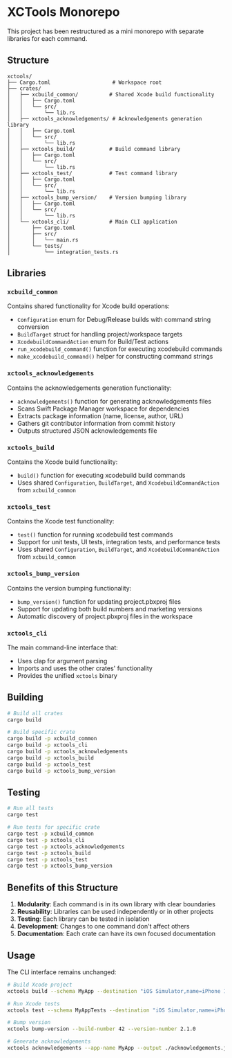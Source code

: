 # XCTools Monorepo

This project has been restructured as a mini monorepo with separate libraries for each command.

## Structure

```
xctools/
├── Cargo.toml                    # Workspace root
├── crates/
│   ├── xcbuild_common/          # Shared Xcode build functionality
│   │   ├── Cargo.toml
│   │   └── src/
│   │       └── lib.rs
│   ├── xctools_acknowledgements/ # Acknowledgements generation library
│   │   ├── Cargo.toml
│   │   └── src/
│   │       └── lib.rs
│   ├── xctools_build/           # Build command library
│   │   ├── Cargo.toml
│   │   └── src/
│   │       └── lib.rs
│   ├── xctools_test/            # Test command library
│   │   ├── Cargo.toml
│   │   └── src/
│   │       └── lib.rs
│   ├── xctools_bump_version/    # Version bumping library
│   │   ├── Cargo.toml
│   │   └── src/
│   │       └── lib.rs
│   └── xctools_cli/             # Main CLI application
│       ├── Cargo.toml
│       ├── src/
│       │   └── main.rs
│       └── tests/
│           └── integration_tests.rs
```

## Libraries

### `xcbuild_common`

Contains shared functionality for Xcode build operations:
- `Configuration` enum for Debug/Release builds with command string conversion
- `BuildTarget` struct for handling project/workspace targets
- `XcodebuildCommandAction` enum for Build/Test actions
- `run_xcodebuild_command()` function for executing xcodebuild commands
- `make_xcodebuild_command()` helper for constructing command strings

### `xctools_acknowledgements`

Contains the acknowledgements generation functionality:
- `acknowledgements()` function for generating acknowledgements files
- Scans Swift Package Manager workspace for dependencies
- Extracts package information (name, license, author, URL)
- Gathers git contributor information from commit history
- Outputs structured JSON acknowledgements file

### `xctools_build`

Contains the Xcode build functionality:
- `build()` function for executing xcodebuild build commands  
- Uses shared `Configuration`, `BuildTarget`, and `XcodebuildCommandAction` from `xcbuild_common`

### `xctools_test`

Contains the Xcode test functionality:
- `test()` function for running xcodebuild test commands
- Support for unit tests, UI tests, integration tests, and performance tests
- Uses shared `Configuration`, `BuildTarget`, and `XcodebuildCommandAction` from `xcbuild_common`

### `xctools_bump_version`

Contains the version bumping functionality:
- `bump_version()` function for updating project.pbxproj files
- Support for updating both build numbers and marketing versions
- Automatic discovery of project.pbxproj files in the workspace

### `xctools_cli`

The main command-line interface that:
- Uses clap for argument parsing
- Imports and uses the other crates' functionality
- Provides the unified `xctools` binary

## Building

```bash
# Build all crates
cargo build

# Build specific crate
cargo build -p xcbuild_common
cargo build -p xctools_cli
cargo build -p xctools_acknowledgements
cargo build -p xctools_build
cargo build -p xctools_test
cargo build -p xctools_bump_version
```

## Testing

```bash
# Run all tests
cargo test

# Run tests for specific crate
cargo test -p xcbuild_common
cargo test -p xctools_cli
cargo test -p xctools_acknowledgements
cargo test -p xctools_build
cargo test -p xctools_test
cargo test -p xctools_bump_version
```

## Benefits of this Structure

1. **Modularity**: Each command is in its own library with clear boundaries
2. **Reusability**: Libraries can be used independently or in other projects
3. **Testing**: Each library can be tested in isolation
4. **Development**: Changes to one command don't affect others
5. **Documentation**: Each crate can have its own focused documentation

## Usage

The CLI interface remains unchanged:

```bash
# Build Xcode project
xctools build --schema MyApp --destination "iOS Simulator,name=iPhone 15 Pro" --project MyApp.xcodeproj

# Run Xcode tests
xctools test --schema MyAppTests --destination "iOS Simulator,name=iPhone 15 Pro" --project MyApp.xcodeproj

# Bump version
xctools bump-version --build-number 42 --version-number 2.1.0

# Generate acknowledgements
xctools acknowledgements --app-name MyApp --output ./acknowledgements.json
```
